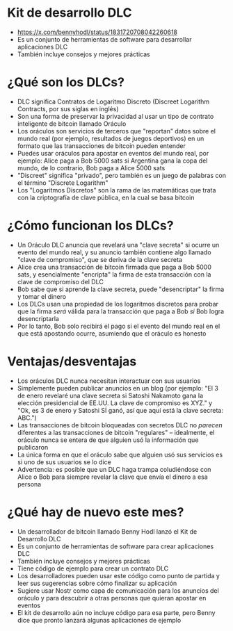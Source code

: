 # Kit de desarrollo DLC

- https://x.com/bennyhodl/status/1831720708042260618
- Es un conjunto de herramientas de software para desarrollar aplicaciones DLC
- También incluye consejos y mejores prácticas

# ¿Qué son los DLCs?

- DLC significa Contratos de Logaritmo Discreto (Discreet Logarithm Contracts, por sus siglas en inglés)
- Son una forma de preservar la privacidad al usar un tipo de contrato inteligente de bitcoin llamado Oráculo
- Los oráculos son servicios de terceros que "reportan" datos sobre el mundo real (por ejemplo, resultados de juegos deportivos) en un formato que las transacciones de bitcoin pueden entender
- Puedes usar oráculos para apostar en eventos del mundo real, por ejemplo: Alice paga a Bob 5000 sats si Argentina gana la copa del mundo, de lo contrario, Bob paga a Alice 5000 sats
- "Discreet" significa "privado", pero también es un juego de palabras con el término "Discrete Logarithm"
- Los "Logaritmos Discretos" son la rama de las matemáticas que trata con la criptografía de clave pública, en la cual se basa bitcoin

# ¿Cómo funcionan los DLCs?

- Un Oráculo DLC anuncia que revelará una "clave secreta" si ocurre un evento del mundo real, y su anuncio también contiene algo llamado "clave de compromiso", que se deriva de la clave secreta
- Alice crea una transacción de bitcoin firmada que paga a Bob 5000 sats, y esencialmente "encripta" la firma de esta transacción con la clave de compromiso del DLC
- Bob sabe que si aprende la clave secreta, puede "desencriptar" la firma y tomar el dinero
- Los DLCs usan una propiedad de los logaritmos discretos para probar que la firma *será* válida para la transacción que paga a Bob *si* Bob logra desencriptarla
- Por lo tanto, Bob solo recibirá el pago si el evento del mundo real en el que está apostando ocurre, asumiendo que el oráculo es honesto

# Ventajas/desventajas

- Los oráculos DLC nunca necesitan interactuar con sus usuarios
- Simplemente pueden publicar anuncios en un blog (por ejemplo: "El 3 de enero revelaré una clave secreta si Satoshi Nakamoto gana la elección presidencial de EE.UU. La clave de compromiso es XYZ." y "Ok, es 3 de enero y Satoshi SÍ ganó, así que aquí está la clave secreta: ABC.")
- Las transacciones de bitcoin bloqueadas con secretos DLC no *parecen* diferentes a las transacciones de bitcoin "regulares" – idealmente, el oráculo nunca se entera de que alguien usó la información que publicaron
- La única forma en que el oráculo sabe que alguien usó sus servicios es si uno de sus usuarios se lo dice
- Advertencia: es posible que un DLC haga trampa coludiéndose con Alice o Bob para siempre revelar la clave que envía el dinero a esa persona

# ¿Qué hay de nuevo este mes?

- Un desarrollador de bitcoin llamado Benny Hodl lanzó el Kit de Desarrollo DLC
- Es un conjunto de herramientas de software para crear aplicaciones DLC
- También incluye consejos y mejores prácticas
- Tiene código de ejemplo para crear un contrato DLC
- Los desarrolladores pueden usar este código como punto de partida y leer sus sugerencias sobre cómo finalizar su aplicación
- Sugiere usar Nostr como capa de comunicación para los anuncios del oráculo y para descubrir a otras personas que quieran apostar en eventos
- El kit de desarrollo aún no incluye código para esa parte, pero Benny dice que pronto lanzará algunas aplicaciones de ejemplo
